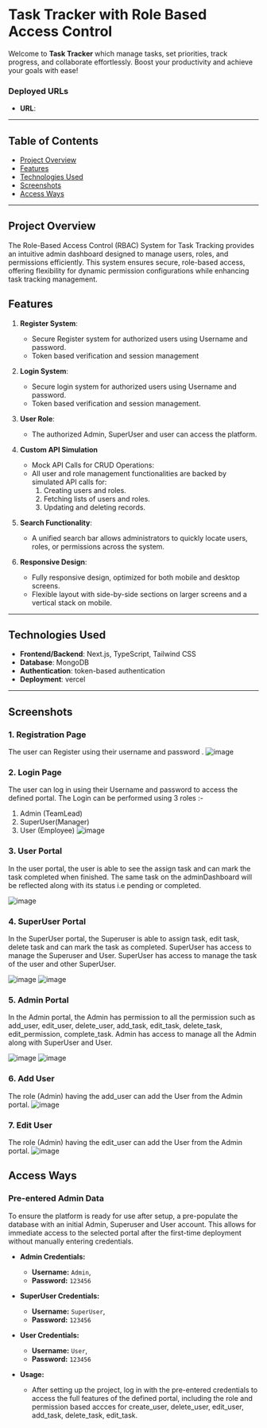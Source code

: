 # Task Tracker with Role Based Access Control

Welcome to  **Task Tracker** which manage tasks, set priorities, track progress, and collaborate effortlessly. Boost your productivity and achieve your goals with ease! 

### Deployed URLs

- **URL**: 

---

## Table of Contents

- [Project Overview](#project-overview)
- [Features](#features)
- [Technologies Used](#technologies-used)
- [Screenshots](#screenshots)
- [Access Ways](#access-ways)

---

## Project Overview

The Role-Based Access Control (RBAC) System for Task Tracking provides an intuitive admin dashboard designed to manage users, roles, and permissions efficiently. This system ensures secure, role-based access, offering flexibility for dynamic permission configurations while enhancing task tracking management.

## Features

1. **Register System**:
   - Secure Register system for authorized users using Username and password.
   - Token based verification and session management 

2. **Login System**:
   - Secure login system for authorized users using Username and password.
   - Token based verification and session management.

3. **User Role**:
   - The authorized Admin, SuperUser and user can access the platform.

4. **Custom API Simulation**
   - Mock API Calls for CRUD Operations:
   - All user and role management functionalities are backed by simulated API calls for:
        1) Creating users and roles.
        2) Fetching lists of users and roles.
        3) Updating and deleting records.

5. **Search Functionality**:
   - A unified search bar allows administrators to quickly locate users, roles, or permissions across the system.

5. **Responsive Design**:
   - Fully responsive design, optimized for both mobile and desktop screens.
   - Flexible layout with side-by-side sections on larger screens and a vertical stack on mobile.

---

## Technologies Used

- **Frontend/Backend**: Next.js, TypeScript, Tailwind CSS
- **Database**: MongoDB
- **Authentication**: token-based authentication
- **Deployment**: vercel

---

## Screenshots

### 1. **Registration Page**
The user can Register using their username and password .
![image](https://github.com/user-attachments/assets/feabcaf6-98fb-4f85-be2d-bf6eef5bfbc4)


### 2. **Login Page**
The user can log in using their Username and password to access the defined portal.
The Login can be performed using 3 roles :- 
1) Admin (TeamLead)
2) SuperUser(Manager)
3) User (Employee)
![image](https://github.com/user-attachments/assets/0aa59446-2354-4e06-af23-a1df12db52e6)


### 3. **User Portal**
In the user portal, the user is able to see the assign task and can mark the task completed when finished. The same task on the adminDashboard will be reflected along with its status i.e pending or completed.

![image](https://github.com/user-attachments/assets/0474347c-9a9d-4101-9ed8-2abeca835bb9)

### 4. **SuperUser Portal**
In the SuperUser portal, the Superuser is able to assign task, edit task, delete task and can mark the task as completed. SuperUser has access to manage the Superuser and User. SuperUser has access to manage the task of the user and other SuperUser.

![image](https://github.com/user-attachments/assets/6f33e5e4-224f-4994-8904-76ad70928b22)
![image](https://github.com/user-attachments/assets/27202f32-9b0f-416f-81ba-bdec643e432b)

### 5. **Admin Portal**
In the Admin portal, the Admin has permission to all the permission such as add_user, edit_user, delete_user, add_task, edit_task, delete_task, edit_permission, complete_task. Admin has access to manage all the Admin along with SuperUser and User.

![image](https://github.com/user-attachments/assets/6c950ceb-378c-4ea6-a811-1b87a0bdce8d)
![image](https://github.com/user-attachments/assets/3d9acca5-cba0-4312-b279-598d8797b3be)

### 6. **Add User**
The role (Admin) having the add_user can add the User from the Admin portal.
![image](https://github.com/user-attachments/assets/023784c9-50a3-4030-8e2d-50a2cc6bf2c9)

### 7. **Edit User**
The role (Admin) having the edit_user can add the User from the Admin portal.
![image](https://github.com/user-attachments/assets/91b52239-bd7d-4df7-80d0-f69f180ea891)



## Access Ways

### Pre-entered Admin Data

To ensure the platform is ready for use after setup, a pre-populate the database with an initial Admin, Superuser and User account. This allows for immediate access to the selected portal after the first-time deployment without manually entering credentials.

- **Admin Credentials:**
  - **Username:** `Admin`,
  - **Password:** `123456`
    
- **SuperUser Credentials:**
  - **Username:** `SuperUser`,
  - **Password:** `123456`

- **User Credentials:**
   - **Username:** `User`,
   - **Password:** `123456`
    

- **Usage:**
  - After setting up the project, log in with the pre-entered credentials to access the full features of the defined portal, including the role and permission based accces for create_user, delete_user, edit_user, add_task, delete_task, edit_task.
  


